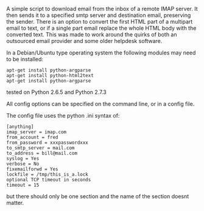 
A simple script to download email from the inbox of a remote IMAP server.
It then sends it to a specified smtp server and destination email, preserving the sender.
There is an option to convert the first HTML part of a multipart email to text, or if a single part
email replace the whole HTML body with the converted text.
This was made to work around the quirks of both an outsourced email provider and some older helpdesk software.

In a Debian/Ubuntu type operating system the following modules may need to be installed:

```
apt-get install python-argparse
apt-get install python-html2text
apt-get install python-argparse
```

tested on Python 2.6.5 and Python 2.7.3

All config options can be specified on the command line, or in a config file.

The config file uses the python .ini syntax of:
```
[anything]
imap_server = imap.com
from_account = fred
from_password = xxxpasswordxxx
to_smtp_server = mail.com
to_address = bill@mail.com
syslog = Yes
verbose = No
fixemailforwd = Yes
lockfile = /tmp/this_is_a.lock
optional TCP timeout in seconds
timeout = 15
```

but there should only be one section and the name of the section doesnt matter.


